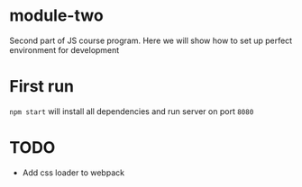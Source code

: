 # module-two

Second part of JS course program. Here we will show how to set up perfect environment for development

# First run

`npm start` will install all dependencies and run server on port `8080`

# TODO

- Add css loader to webpack
